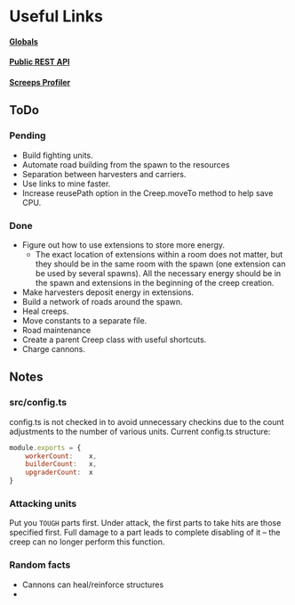 # Useful Links

#### [Globals](http://screeps.wikia.com/wiki/Globals)

#### [Public REST API](http://support.screeps.com/hc/en-us/articles/203022612-Committing-scripts-using-direct-API-access)

#### [Screeps Profiler](https://github.com/gdborton/screeps-profiler)

## ToDo

### Pending
* Build fighting units.
* Automate road building from the spawn to the resources
* Separation between harvesters and carriers.
* Use links to mine faster.
* Increase reusePath option in the Creep.moveTo method to help save CPU.

### Done
* Figure out how to use extensions to store more energy.
    *  The exact location of extensions within a room does not matter,
    but they should be in the same room with the spawn (one extension can be used by several spawns).
    All the necessary energy should be in the spawn and extensions in the beginning of the creep creation.
* Make harvesters deposit energy in extensions.
* Build a network of roads around the spawn.
* Heal creeps.
* Move constants to a separate file.
* Road maintenance
* Create a parent Creep class with useful shortcuts.
* Charge cannons.
   
## Notes

### src/config.ts
config.ts is not checked in to avoid unnecessary checkins due to the count adjustments to the number of various units.
Current config.ts structure:
```javascript
module.exports = {
    workerCount:    x,
    builderCount:   x,
    upgraderCount:  x
}
```

### Attacking units
Put you ```TOUGH``` parts first. Under attack, the first parts to take hits are those specified first. 
Full damage to a part leads to complete disabling of it – the creep can no longer perform this function.

### Random facts
* Cannons can heal/reinforce structures
* 